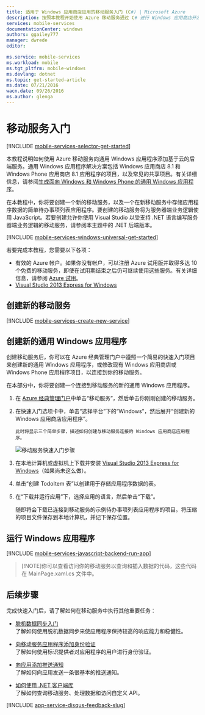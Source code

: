 ```yaml
---
title: 适用于 Windows 应用商店应用的移动服务入门 (C#) | Microsoft Azure
description: 按照本教程开始使用 Azure 移动服务通过 C# 进行 Windows 应用商店开发。
services: mobile-services
documentationCenter: windows
authors: ggailey777
manager: dwrede
editor: 

ms.service: mobile-services
ms.workload: mobile
ms.tgt_pltfrm: mobile-windows
ms.devlang: dotnet
ms.topic: get-started-article
ms.date: 07/21/2016
wacn.date: 09/26/2016
ms.author: glenga
---
```


# <a name="getting-started"> </a>移动服务入门

[!INCLUDE [mobile-services-selector-get-started](../../includes/mobile-services-selector-get-started.md)]

本教程说明如何使用 Azure 移动服务向通用 Windows 应用程序添加基于云的后端服务。通用 Windows 应用程序解决方案包括 Windows 应用商店 8.1 和 Windows Phone 应用商店 8.1 应用程序的项目，以及常见的共享项目。有关详细信息，请参阅[生成面向 Windows 和 Windows Phone 的通用 Windows 应用程序](http://msdn.microsoft.com/zh-cn/library/windows/apps/xaml/dn609832.aspx)。

在本教程中，你将要创建一个新的移动服务，以及一个在新移动服务中存储应用程序数据的简单待办事项列表应用程序。要创建的移动服务将为服务器端业务逻辑使用 JavaScript。若要创建允许你使用 Visual Studio 以受支持 .NET 语言编写服务器端业务逻辑的移动服务，请参阅本主题中的 .NET 后端版本。

[!INCLUDE [mobile-services-windows-universal-get-started](../../includes/mobile-services-windows-universal-get-started.md)]

若要完成本教程，您需要以下各项：

* 有效的 Azure 帐户。如果你没有帐户，可以注册 Azure 试用版并取得多达 10 个免费的移动服务，即使在试用期结束之后仍可继续使用这些服务。有关详细信息，请参阅 [Azure 试用](https://www.azure.cn/pricing/1rmb-trial)。
* [Visual Studio 2013 Express for Windows] 

## 创建新的移动服务

[!INCLUDE [mobile-services-create-new-service](../../includes/mobile-services-create-new-service.md)]

## 创建新的通用 Windows 应用程序

创建移动服务后，你可以在 Azure 经典管理门户中遵照一个简易的快速入门项目来创建新的通用 Windows 应用程序，或修改现有 Windows 应用商店或 Windows Phone 应用程序项目，以连接到你的移动服务。

在本部分中，你将要创建一个连接到移动服务的新的通用 Windows 应用程序。

1.  在 [Azure 经典管理门户]中单击“移动服务”，然后单击你刚刚创建的移动服务。

2. 在快速入门选项卡中，单击“选择平台”下的“Windows”，然后展开“创建新的 Windows 应用商店应用程序”。

       此时将显示三个简单步骤，描述如何创建与移动服务连接的 Windows 应用商店应用程序。

      ![移动服务快速入门步骤](./media/mobile-services-javascript-backend-windows-store-dotnet-get-started/mobile-quickstart-steps.png)

3. 在本地计算机或虚拟机上下载并安装 [Visual Studio 2013 Express for Windows]（如果尚未这么做）。

4. 单击“创建 TodoItem 表”以创建用于存储应用程序数据的表。

5. 在“下载并运行应用”下，选择应用的语言，然后单击“下载”。

      随即将会下载已连接到移动服务的示例待办事项列表应用程序的项目。将压缩的项目文件保存到本地计算机，并记下保存位置。

## 运行 Windows 应用程序

[!INCLUDE [mobile-services-javascript-backend-run-app](../../includes/mobile-services-javascript-backend-run-app.md)]

>[!NOTE]你可以查看访问你的移动服务以查询和插入数据的代码，这些代码在 MainPage.xaml.cs 文件中。

## 后续步骤
完成快速入门后，请了解如何在移动服务中执行其他重要任务：

* [脱机数据同步入门]  
  了解如何使用脱机数据同步来使应用程序保持较高的响应能力和稳健性。

* [向移动服务应用程序添加身份验证][Get started with authentication]  
  了解如何使用标识提供者对应用程序的用户进行身份验证。

* [向应用添加推送通知][Get started with push notifications]  
  了解如何向应用发送一条很基本的推送通知。

* [如何使用 .NET 客户端库](./mobile-services-dotnet-how-to-use-client-library.md)  
 了解如何查询移动服务、处理数据和访问自定义 API。

[!INCLUDE [app-service-disqus-feedback-slug](../../includes/app-service-disqus-feedback-slug.md)]

<!-- Anchors. -->
[Getting started with Mobile Services]: #getting-started
[Create a new mobile service]: #create-new-service
[Define the mobile service instance]: #define-mobile-service-instance
[Next Steps]: #next-steps

<!-- Images. -->

<!-- URLs. -->

[脱机数据同步入门]: ./mobile-services-windows-store-dotnet-get-started-offline-data.md
[Get started with authentication]: ./mobile-services-javascript-backend-windows-universal-dotnet-get-started-users.md
[Get started with push notifications]: ./mobile-services-javascript-backend-windows-universal-dotnet-get-started-push.md
[Visual Studio 2013 Express for Windows]: http://go.microsoft.com/fwlink/?LinkId=257546
[Mobile Services SDK]: http://go.microsoft.com/fwlink/?LinkId=257545
[Azure 经典管理门户]: https://manage.windowsazure.cn/
 
<!---HONumber=Mooncake_0118_2016-->